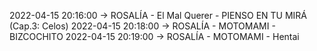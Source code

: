 2022-04-15 20:16:00 -> ROSALÍA - El Mal Querer - PIENSO EN TU MIRÁ (Cap.3: Celos)
2022-04-15 20:18:00 -> ROSALÍA - MOTOMAMI - BIZCOCHITO
2022-04-15 20:19:00 -> ROSALÍA - MOTOMAMI - Hentai
